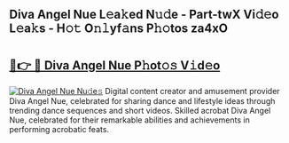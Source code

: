 ## Diva Angel Nue L𝚎a𝚔ed N𝚞𝚍e - Part-twX Vi𝚍𝚎o L𝚎a𝚔s - H𝚘𝚝 O𝚗𝚕yf𝚊ns P𝚑𝚘tos za4xO

# <h2><a href="http://kff5rld.oniu.top/?m=Diva+Angel+Nue">🔗👉 🔴 Diva Angel Nue P𝚑ot𝚘𝚜 V𝚒d𝚎o</a></h2>

[![Diva Angel Nue Nu𝚍e𝚜](https://i.imgur.com/0qMVB7G.gif)](http://kff5rld.oniu.top/?m=Diva+Angel+Nue)
Digital content creator and amusement provider Diva Angel Nue, celebrated for sharing dance and lifestyle ideas through trending dance sequences and short videos. Skilled acrobat Diva Angel Nue, celebrated for their remarkable abilities and achievements in performing acrobatic feats.  
